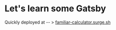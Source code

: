 # Let's learn some Gatsby

Quickly deployed at -- > <a href="familiar-calculator.surge.sh">familiar-calculator.surge.sh</a>


